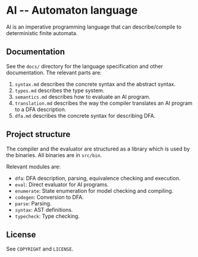 # Al -- Automaton language

Al is an imperative programming language that can describe/compile to
deterministic finite automata.

## Documentation

See the `docs/` directory for the language specification and other
documentation.  The relevant parts are:

1. `syntax.md` describes the concrete syntax and the abstract syntax.
2. `types.md` describes the type system.
3. `semantics.md` describes how to evaluate an Al program.
4. `translation.md` describes the way the compiler translates an Al program to a
   DFA description.
5. `dfa.md` describes the concrete syntax for describing DFA.

## Project structure

The compiler and the evaluator are structured as a library which is used by the
binaries.  All binaries are in `src/bin`.

Relevant modules are:

- `dfa`: DFA description, parsing, equivalence checking and execution.
- `eval`: Direct evaluator for Al programs.
- `enumerate`: State enumeration for model checking and compiling.
- `codegen`: Conversion to DFA.
- `parse`: Parsing.
- `syntax`: AST definitions.
- `typecheck`: Type checking.

## License

See `COPYRIGHT` and `LICENSE`.
